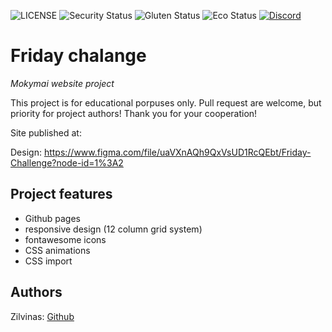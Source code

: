 ![LICENSE](https://img.shields.io/badge/license-MIT-blue.svg?style=flat-square)
![Security Status](https://img.shields.io/security-headers?label=Security&url=https%3A%2F%2Fgithub.com&style=flat-square)
![Gluten Status](https://img.shields.io/badge/Gluten-Free-green.svg)
![Eco Status](https://img.shields.io/badge/ECO-Friendly-green.svg)
[![Discord](https://discord.com/api/guilds/571393319201144843/widget.png)](https://discord.gg/dRwW4rw)

# Friday chalange

_Mokymai website project_

This project is for educational porpuses only. Pull request are welcome, but priority for project authors! Thank you for your cooperation!

Site published at: 

Design: https://www.figma.com/file/uaVXnAQh9QxVsUD1RcQEbt/Friday-Challenge?node-id=1%3A2

## Project features

-   Github pages
-   responsive design (12 column grid system)
-   fontawesome icons
-   CSS animations
-   CSS import

## Authors

Zilvinas: [Github](https://github.com/ZilvinasSvirskas)